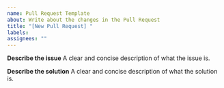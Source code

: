 ```yaml
---
name: Pull Request Template
about: Write about the changes in the Pull Request
title: "[New Pull Request] "
labels:
assignees: ""
---
```


**Describe the issue**
A clear and concise description of what the issue is.

**Describe the solution**
A clear and concise description of what the solution is.
